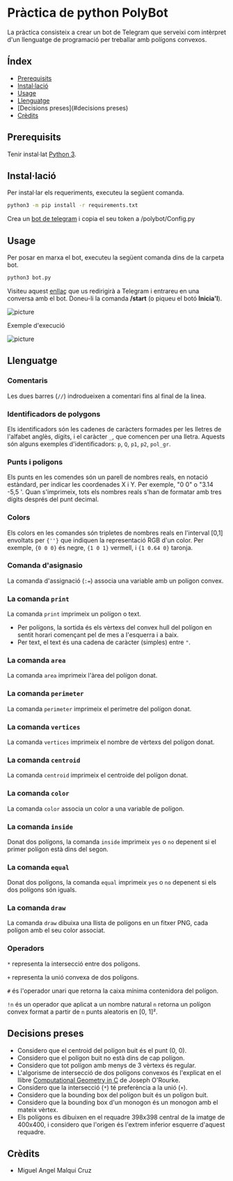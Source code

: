 # Pràctica de python PolyBot

La pràctica consisteix a crear un bot de Telegram que serveixi com intèrpret d'un llenguatge de programació 
per treballar amb polígons convexos.

## Índex

  - [Prerequisits](#prerequisits)
  - [Instal·lació](#instal·lació)
  - [Usage](#usage)
  - [Llenguatge](#llenguatge)  
  - [Decisions preses](#decisions preses)  
  - [Crèdits](#crèdits)

## Prerequisits

Tenir instal·lat [Python 3](https://www.python.org/).


## Instal·lació

Per instal·lar els requeriments, executeu la següent comanda.
```bash
python3 -m pip install -r requirements.txt
```
Crea un [bot de telegram](https://core.telegram.org/bots#3-how-do-i-create-a-bot) i copia el seu token a /polybot/Config.py

## Usage

Per posar en marxa el bot, executeu la següent comanda dins de la carpeta bot.
```bash
python3 bot.py
```

Visiteu aquest [enllaç](http://t.me/miquelangel99PolyBot) que us redirigirà a Telegram i entrareu en una conversa 
amb el bot. Doneu-li la comanda **/start** (o piqueu el botó **Inicia'l**).

![picture](images/polybot_start_command.png)

Exemple d'execució

![picture](images/polybot_sample_script.png)


## Llenguatge

### Comentaris
Les dues barres (`//`) indrodueixen a comentari fins al final de la linea.

### Identificadors de polygons

Els identificadors són les cadenes de caràcters formades per les lletres de l'alfabet anglès, dígits, i el caràcter `_`,
que comencen per una lletra. Aquests són alguns exemples d'identificadors: `p`, `Q`, `p1`, `p2`, `pol_gr`.

### Punts i poligons

Els punts en les comendes són un parell de nombres reals, en notació estàndard, per indicar les coordenades X i Y.
Per exemple, "0 0" o "3.14 -5,5 '. Quan s'imprimeix, tots els nombres reals s'han de formatar amb tres dígits després 
del punt decimal.

### Colors

Els colors en les comandes són tripletes de nombres reals en l'interval [0,1] envoltats per `{''}` que indiquen 
la representació RGB d'un color. Per exemple, `{0 0 0}` és negre, `{1 0 1}` vermell, i `{1 0.64 0}` taronja.

### Comanda d'asignasio

La comanda d'assignació (`:=`) associa una variable amb un polígon convex.

### La comanda `print`

La comanda `print` imprimeix un polígon o text.
- Per polígons, la sortida és els vèrtexs del convex hull del polígon en sentit horari començant pel de mes a l'esquerra i a baix.
- Per text, el text és una cadena de caràcter (simples) entre `"`.

### La comanda `area`

La comanda `area` imprimeix l'àrea del polígon donat.


### La comanda `perimeter`

La comanda `perimeter` imprimeix el perímetre del polígon donat.


### La comanda `vertices`

La comanda `vertices` imprimeix el nombre de vèrtexs del polígon donat.


### La comanda `centroid`

La comanda `centroid` imprimeix el centroide del polígon donat.


### La comanda `color`

La comanda `color` associa un color a una variable de polígon.


### La comanda `inside`

Donat dos polígons, la comanda `inside` imprimeix `yes` o `no` depenent si el primer polígon està dins del segon.

### La comanda `equal`

Donat dos polígons, la comanda `equal` imprimeix `yes` o `no` depenent si els dos polígons són iguals.

### La comanda `draw`

La comanda `draw` dibuixa una llista de polígons en un fitxer PNG, cada polígon amb el seu color associat.

### Operadors

`*` representa la intersecció entre dos polígons.

`+` representa la unió convexa de dos polígons.

`#` és l'operador unari que retorna la caixa mínima contenidora del polígon.

`!n` és un operador que aplicat a un nombre natural `n` retorna un polígon convex format a partir de `n` punts 
aleatoris en [0, 1]².


## Decisions preses

- Considero que el centroid del polígon buit és el punt (0, 0).
- Considero que el polígon buit no està dins de cap polígon.
- Considero que tot polígon amb menys de 3 vèrtexs és regular.
- L'algorisme de intersecció de dos polígons convexos és l'explicat en el llibre 
  [Computational Geometry in C](http://www.science.smith.edu/~jorourke/books/compgeom.html)
  de Joseph O'Rourke.
- Considero que la intersecció (`*`) té preferència a la unió (`+`).
- Considero que la bounding box del polígon buit és un polígon buit.
- Considero que la bounding box d'un monogon és un monogon amb el mateix vèrtex.
- Els polígons es dibuixen en el requadre 398x398 central de la imatge de 400x400, 
  i considero que l'origen és l'extrem inferior esquerre d'aquest requadre.

## Crèdits
 - Miguel Angel Malqui Cruz